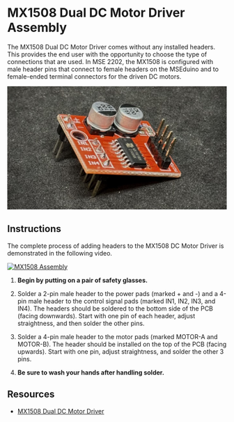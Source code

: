 # MX1508 Dual DC Motor Driver Assembly

The MX1508 Dual DC Motor Driver comes without any installed headers. This provides the end user with the opportunity to choose the type of connections that are used. In MSE 2202, the MX1508 is configured with male header pins that connect to female headers on the MSEduino and to female-ended terminal connectors for the driven DC motors.

![MX1508](figs/MX1508.jpg)

## Instructions

The complete process of adding headers to the MX1508 DC Motor Driver is demonstrated in the following video.

[![MX1508 Assembly](https://img.youtube.com/vi/PfD6rTbzguY/0.jpg)](https://www.youtube.com/watch?v=PfD6rTbzguY "MSEduino R5.1 Build")

1. **Begin by putting on a pair of safety glasses.**

2. Solder a 2-pin male header to the power pads (marked + and -) and a 4-pin male header to the control signal pads (marked IN1, IN2, IN3, and IN4). The headers should be soldered to the bottom side of the PCB (facing downwards). Start with one pin of each header, adjust straightness, and then solder the other pins.

3. Solder a 4-pin male header to the motor pads (marked MOTOR-A and MOTOR-B). The header should be installed on the top of the PCB (facing upwards). Start with one pin, adjust straightness, and solder the other 3 pins.

5. **Be sure to wash your hands after handling solder.**

## Resources

- [MX1508 Dual DC Motor Driver]([https://components101.com/modules/mx1508-dc-motor-driver-pinout-features-datasheet])
